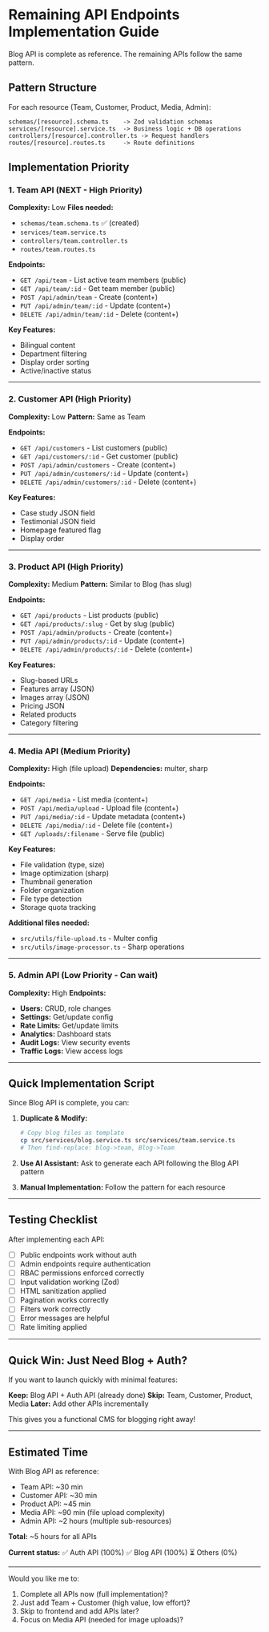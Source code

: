 # Remaining API Endpoints Implementation Guide

Blog API is complete as reference. The remaining APIs follow the same pattern.

## Pattern Structure

For each resource (Team, Customer, Product, Media, Admin):

```
schemas/[resource].schema.ts    -> Zod validation schemas
services/[resource].service.ts  -> Business logic + DB operations  
controllers/[resource].controller.ts -> Request handlers
routes/[resource].routes.ts     -> Route definitions
```

## Implementation Priority

### 1. Team API (NEXT - High Priority)
**Complexity:** Low
**Files needed:**
- `schemas/team.schema.ts` ✅ (created)
- `services/team.service.ts`
- `controllers/team.controller.ts`
- `routes/team.routes.ts`

**Endpoints:**
- `GET /api/team` - List active team members (public)
- `GET /api/team/:id` - Get team member (public)
- `POST /api/admin/team` - Create (content+)
- `PUT /api/admin/team/:id` - Update (content+)
- `DELETE /api/admin/team/:id` - Delete (content+)

**Key Features:**
- Bilingual content
- Department filtering
- Display order sorting
- Active/inactive status

---

### 2. Customer API (High Priority)
**Complexity:** Low
**Pattern:** Same as Team

**Endpoints:**
- `GET /api/customers` - List customers (public)
- `GET /api/customers/:id` - Get customer (public)
- `POST /api/admin/customers` - Create (content+)
- `PUT /api/admin/customers/:id` - Update (content+)
- `DELETE /api/admin/customers/:id` - Delete (content+)

**Key Features:**
- Case study JSON field
- Testimonial JSON field
- Homepage featured flag
- Display order

---

### 3. Product API (High Priority)
**Complexity:** Medium
**Pattern:** Similar to Blog (has slug)

**Endpoints:**
- `GET /api/products` - List products (public)
- `GET /api/products/:slug` - Get by slug (public)
- `POST /api/admin/products` - Create (content+)
- `PUT /api/admin/products/:id` - Update (content+)
- `DELETE /api/admin/products/:id` - Delete (content+)

**Key Features:**
- Slug-based URLs
- Features array (JSON)
- Images array (JSON)
- Pricing JSON
- Related products
- Category filtering

---

### 4. Media API (Medium Priority)
**Complexity:** High (file upload)
**Dependencies:** multer, sharp

**Endpoints:**
- `GET /api/media` - List media (content+)
- `POST /api/media/upload` - Upload file (content+)
- `PUT /api/media/:id` - Update metadata (content+)
- `DELETE /api/media/:id` - Delete file (content+)
- `GET /uploads/:filename` - Serve file (public)

**Key Features:**
- File validation (type, size)
- Image optimization (sharp)
- Thumbnail generation
- Folder organization
- File type detection
- Storage quota tracking

**Additional files needed:**
- `src/utils/file-upload.ts` - Multer config
- `src/utils/image-processor.ts` - Sharp operations

---

### 5. Admin API (Low Priority - Can wait)
**Complexity:** High
**Endpoints:**
- **Users:** CRUD, role changes
- **Settings:** Get/update config
- **Rate Limits:** Get/update limits
- **Analytics:** Dashboard stats
- **Audit Logs:** View security events
- **Traffic Logs:** View access logs

---

## Quick Implementation Script

Since Blog API is complete, you can:

1. **Duplicate & Modify:**
   ```bash
   # Copy blog files as template
   cp src/services/blog.service.ts src/services/team.service.ts
   # Then find-replace: blog->team, Blog->Team
   ```

2. **Use AI Assistant:**
   Ask to generate each API following the Blog API pattern

3. **Manual Implementation:**
   Follow the pattern for each resource

---

## Testing Checklist

After implementing each API:

- [ ] Public endpoints work without auth
- [ ] Admin endpoints require authentication
- [ ] RBAC permissions enforced correctly
- [ ] Input validation working (Zod)
- [ ] HTML sanitization applied
- [ ] Pagination works correctly
- [ ] Filters work correctly
- [ ] Error messages are helpful
- [ ] Rate limiting applied

---

## Quick Win: Just Need Blog + Auth?

If you want to launch quickly with minimal features:

**Keep:** Blog API + Auth API (already done)
**Skip:** Team, Customer, Product, Media
**Later:** Add other APIs incrementally

This gives you a functional CMS for blogging right away!

---

## Estimated Time

With Blog API as reference:
- Team API: ~30 min
- Customer API: ~30 min  
- Product API: ~45 min
- Media API: ~90 min (file upload complexity)
- Admin API: ~2 hours (multiple sub-resources)

**Total:** ~5 hours for all APIs

**Current status:** 
✅ Auth API (100%)
✅ Blog API (100%)
⏳ Others (0%)

---

Would you like me to:
1. Complete all APIs now (full implementation)?
2. Just add Team + Customer (high value, low effort)?
3. Skip to frontend and add APIs later?
4. Focus on Media API (needed for image uploads)?
